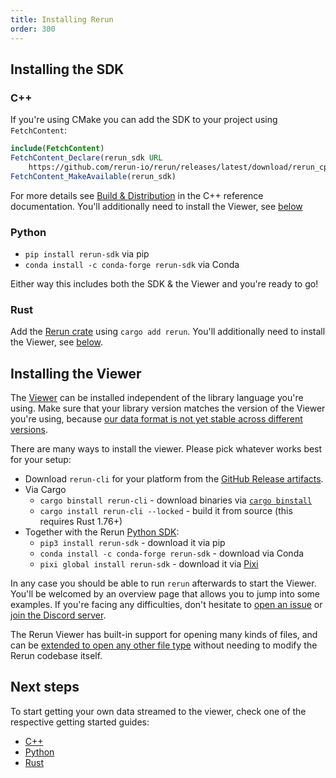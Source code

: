 ```yaml
---
title: Installing Rerun
order: 300
---
```


## Installing the SDK

### C++

If you're using CMake you can add the SDK to your project using `FetchContent`:

```cmake
include(FetchContent)
FetchContent_Declare(rerun_sdk URL
    https://github.com/rerun-io/rerun/releases/latest/download/rerun_cpp_sdk.zip)
FetchContent_MakeAvailable(rerun_sdk)
```

For more details see [Build & Distribution](https://ref.rerun.io/docs/cpp/stable/index.html#autotoc_md8) in the C++ reference documentation.
You'll additionally need to install the Viewer, see [below](#installing-the-viewer)

### Python

-   `pip install rerun-sdk` via pip
-   `conda install -c conda-forge rerun-sdk` via Conda

Either way this includes both the SDK & the Viewer and you're ready to go!

### Rust

Add the [Rerun crate](https://crates.io/crates/rerun) using `cargo add rerun`. You'll additionally need to install the Viewer, see [below](#installing-the-viewer).

## Installing the Viewer

The [Viewer](../reference/viewer/overview.md) can be installed independent of the library language you're using.
Make sure that your library version matches the version of the Viewer you're using, because [our data format is not yet stable across different versions](https://github.com/rerun-io/rerun/issues/6410).

There are many ways to install the viewer. Please pick whatever works best for your setup:

-   Download `rerun-cli` for your platform from the [GitHub Release artifacts](https://github.com/rerun-io/rerun/releases/latest/).
-   Via Cargo
    -   `cargo binstall rerun-cli` - download binaries via [`cargo binstall`](https://github.com/cargo-bins/cargo-binstall)
    -   `cargo install rerun-cli --locked` - build it from source (this requires Rust 1.76+)
-   Together with the Rerun [Python SDK](./quick-start/python.md):
    -   `pip3 install rerun-sdk` - download it via pip
    -   `conda install -c conda-forge rerun-sdk` - download via Conda
    -   `pixi global install rerun-sdk` - download it via [Pixi](https://pixi.sh/latest/)

In any case you should be able to run `rerun` afterwards to start the Viewer.
You'll be welcomed by an overview page that allows you to jump into some examples.
If you're facing any difficulties, don't hesitate to [open an issue](https://github.com/rerun-io/rerun/issues/new/choose) or [join the Discord server](https://discord.gg/PXtCgFBSmH).

The Rerun Viewer has built-in support for opening many kinds of files, and can be [extended to open any other file type](./data-in/open-any-file.md) without needing to modify the Rerun codebase itself.

## Next steps

To start getting your own data streamed to the viewer, check one of the respective getting started guides:

-   [C++](./quick-start/cpp.md)
-   [Python](./quick-start/python.md)
-   [Rust](./quick-start/rust.md)
